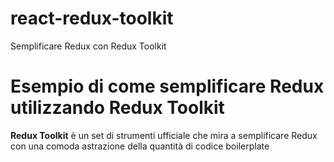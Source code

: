# react-redux-toolkit
Semplificare Redux con Redux Toolkit
# Esempio di come semplificare Redux utilizzando Redux Toolkit

**Redux Toolkit** è un set di strumenti ufficiale che mira a semplificare Redux con una comoda astrazione della quantità di codice boilerplate
